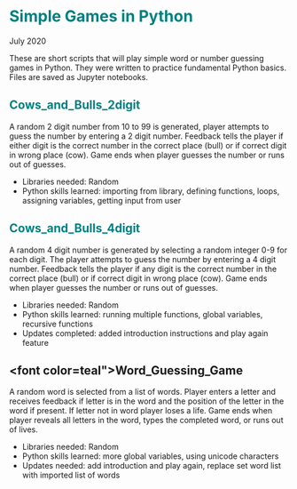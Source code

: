 # <font color=teal>Simple Games in Python</font>
July 2020 

These are short scripts that will play simple word or number guessing games in Python. They were written to practice fundamental Python basics. Files are saved as Jupyter notebooks.

## <font color=teal>Cows_and_Bulls_2digit</font>
A random 2 digit number from 10 to 99 is generated, player attempts to guess the number by entering a 2 digit number. Feedback tells the player if either digit is the correct number in the correct place (bull) or if correct digit in wrong place (cow). Game ends when player guesses the number or runs out of guesses.
- Libraries needed: Random
- Python skills learned: importing from library, defining functions, loops, assigning variables, getting input from user

## <font color=teal>Cows_and_Bulls_4digit</font>
A random 4 digit number is generated by selecting a random integer 0-9 for each digit. The player attempts to guess the number by entering a 4 digit number. Feedback tells the player if any digit is the correct number in the correct place (bull) or if correct digit in wrong place (cow). Game ends when player guesses the number or runs out of guesses.
- Libraries needed: Random
- Python skills learned: running multiple functions, global variables, recursive functions
- Updates completed: added introduction instructions and play again feature

## <font color=teal">Word_Guessing_Game</font>
A random word is selected from a list of words. Player enters a letter and receives feedback if letter is in the word and the position of the letter in the word if present. If letter not in word player loses a life. Game ends when player reveals all letters in the word, types the completed word, or runs out of lives.
- Libraries needed: Random
- Python skills learned: more global variables, using unicode characters
- Updates needed: add introduction and play again, replace set word list with imported list of words

